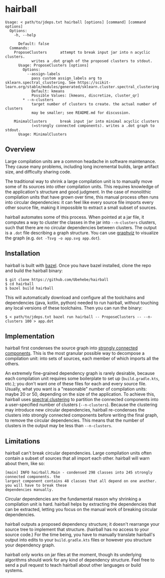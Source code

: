 # hairball

```
Usage: < path/to/jdeps.txt hairball [options] [command] [command options]
  Options:
    -h, --help

      Default: false
  Commands:
    ProposeClusters      attempt to break input jar into n acyclic clusters.
            writes a .dot graph of the proposed clusters to stdout.
      Usage: ProposeClusters [options]
        Options:
          --assign-labels
            pass custom assign_labels arg to sklearn.spectral_clustering. See https://scikit-learn.org/stable/modules/generated/sklearn.cluster.spectral_clustering.html.
            Default: kmeans
            Possible Values: [kmeans, discretize, cluster_qr]
        * --n-clusters
            target number of clusters to create. the actual number of clusters
            may be smaller; see README.md for discussion.

    MinimalClusters      break input jar into minimal acyclic clusters
            (=strongly connected components). writes a .dot graph to stdout.
      Usage: MinimalClusters
```

## Overview

Large compilation units are a common headache in software maintenance. They cause many problems,
including long incremental builds, large artifact size, and difficulty sharing code.

The traditional way to shrink a large compilation unit is to manually move some of its sources into
other compilation units. This requires knowledge of the application's structure and good judgment.
In the case of monolithic compilation units that have grown over time, this manual process often
runs into circular dependencies: it can feel like every source file imports every other source file,
making it impossible to extract a small subset of sources.

hairball automates some of this process. When pointed at a jar file, it computes a way to cluster
the classes in the jar into `--n-clusters` clusters, such that there are no circular dependencies
between clusters. The output is a `.dot` file describing a graph structure. You can use
[graphviz](https://graphviz.org) to visualize the graph (e.g. `dot -Tsvg -o app.svg app.dot`).

## Installation

hairball is built with [bazel](https://bazel.build). Once you have bazel installed, clone the repo
and build the hairball binary:

```
$ git clone https://github.com/Ubehebe/hairball
$ cd hairball
$ bazel build hairball
```

This will automatically download and configure all the toolchains and dependencies (java, kotlin,
python) needed to run hairball, without touching any local versions of these toolchains. Then you
can run the binary:

```
$ < path/to/jdeps.txt bazel run hairball -- ProposeClusters -- --n-clusters 100 > app.dot
```

## Implementation

hairball first condenses the source graph into [strongly connected components](https://en.wikipedia.org/wiki/Strongly_connected_component).
This is the most granular possible way to decompose a compilation unit: into sets of sources, each
member of which imports all the others.

An extremely fine-grained dependency graph is rarely desirable, because each compilation unit
requires some boilerplate to set up (`build.gradle.kts`, etc.); you don't want one of these files
for each and every source file. Usually, what you want is a "reasonable" number of compilation
units: maybe 20 or 50, depending on the size of the application. To achieve this, hairball uses
[spectral clustering](https://en.wikipedia.org/wiki/Graph_partition#Spectral_partitioning_and_spectral_bisection)
to partition the connected components into a user-specified number of clusters (`--n-clusters`).
Because the clustering may introduce new circular dependencies, hairball re-condenses the clusters
into strongly connected components before writing the final graph, to remove the circular
dependencies. This means that the number of clusters in the output may be less than `--n-clusters`.

## Limitations

hairball can't break circular dependencies. Large compilation units often contain a subset of
sources that all import each other. hairball will warn about them, like so:

```
[main] INFO hairball.Main - condensed 298 classes into 245 strongly connected components. the
largest component contains 48 classes that all depend on one another. you will have to break these
dependencies manually.
```

Circular dependencies are the fundamental reason why shrinking a compilation unit is hard. hairball
helps by extracting the dependencies that can be extracted, letting you focus on the manual work of
breaking circular dependencies.

hairball outputs a proposed dependency structure; it doesn't rearrange your source tree to implement
that structure. (hairball has no access to your source code.) For the time being, you have to
manually translate hairball's output into edits to your `build.gradle.kts` files or however you
structure your dependency graph.

hairball only works on jar files at the moment, though its underlying algorithms should work for
any kind of dependency structure. Feel free to send a pull request to teach hairball about other
languages or build systems.